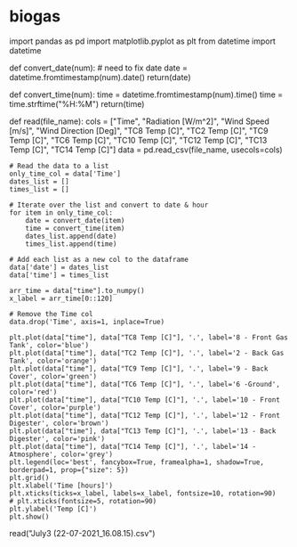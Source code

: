 # biogas

import pandas as pd
import matplotlib.pyplot as plt
from datetime import datetime

def convert_date(num):
    # need to fix date
    date = datetime.fromtimestamp(num).date()
    return(date)

def convert_time(num):
    time = datetime.fromtimestamp(num).time()
    time = time.strftime("%H:%M")
    return(time)

def read(file_name):
    cols = ["Time", "Radiation [W/m^2]", "Wind Speed [m/s]", "Wind Direction [Deg]",
            "TC8 Temp [C]", "TC2 Temp [C]", "TC9 Temp [C]", "TC6 Temp [C]", "TC10 Temp [C]",
            "TC12 Temp [C]", "TC13 Temp [C]", "TC14 Temp [C]"]
    data = pd.read_csv(file_name, usecols=cols)
    
    # Read the data to a list
    only_time_col = data['Time']
    dates_list = []
    times_list = []

    # Iterate over the list and convert to date & hour
    for item in only_time_col:
        date = convert_date(item)
        time = convert_time(item)
        dates_list.append(date)
        times_list.append(time)

    # Add each list as a new col to the dataframe
    data['date'] = dates_list
    data['time'] = times_list

    arr_time = data["time"].to_numpy()
    x_label = arr_time[0::120]
    
    # Remove the Time col
    data.drop('Time', axis=1, inplace=True)
    
    plt.plot(data["time"], data["TC8 Temp [C]"], '.', label='8 - Front Gas Tank', color='blue')
    plt.plot(data["time"], data["TC2 Temp [C]"], '.', label='2 - Back Gas Tank', color='orange')
    plt.plot(data["time"], data["TC9 Temp [C]"], '.', label='9 - Back Cover', color='green')
    plt.plot(data["time"], data["TC6 Temp [C]"], '.', label='6 -Ground', color='red')
    plt.plot(data["time"], data["TC10 Temp [C]"], '.', label='10 - Front Cover', color='purple')
    plt.plot(data["time"], data["TC12 Temp [C]"], '.', label='12 - Front Digester', color='brown')
    plt.plot(data["time"], data["TC13 Temp [C]"], '.', label='13 - Back Digester', color='pink')
    plt.plot(data["time"], data["TC14 Temp [C]"], '.', label='14 - Atmosphere', color='grey')
    plt.legend(loc='best', fancybox=True, framealpha=1, shadow=True, borderpad=1, prop={"size": 5})
    plt.grid()
    plt.xlabel('Time [hours]')
    plt.xticks(ticks=x_label, labels=x_label, fontsize=10, rotation=90)
    # plt.xticks(fontsize=5, rotation=90)
    plt.ylabel('Temp [C]')
    plt.show()
   
read("July3 (22-07-2021_16.08.15).csv")

